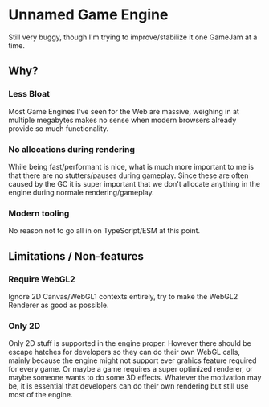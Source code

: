 # Unnamed Game Engine

Still very buggy, though I'm trying to improve/stabilize it one GameJam at a time.

## Why?

### Less Bloat
Most Game Engines I've seen for the Web are massive, weighing in at multiple megabytes makes no sense when modern browsers already provide so much functionality.

### No allocations during rendering
While being fast/performant is nice, what is much more important to me is that there are no stutters/pauses during gameplay. Since these are often caused by the GC it is super important that we don't allocate anything in the engine during normale rendering/gameplay.

### Modern tooling
No reason not to go all in on TypeScript/ESM at this point.

## Limitations / Non-features

### Require WebGL2
Ignore 2D Canvas/WebGL1 contexts entirely, try to make the WebGL2 Renderer as good as possible.

### Only 2D
Only 2D stuff is supported in the engine proper. However there should be escape hatches for developers so they can do their own WebGL calls, mainly because the engine might not support ever grahics feature required for every game. Or maybe a game requires a super optimized renderer, or maybe someone wants to do some 3D effects. Whatever the motivation may be, it is essential that developers can do their own rendering but still use most of the engine.